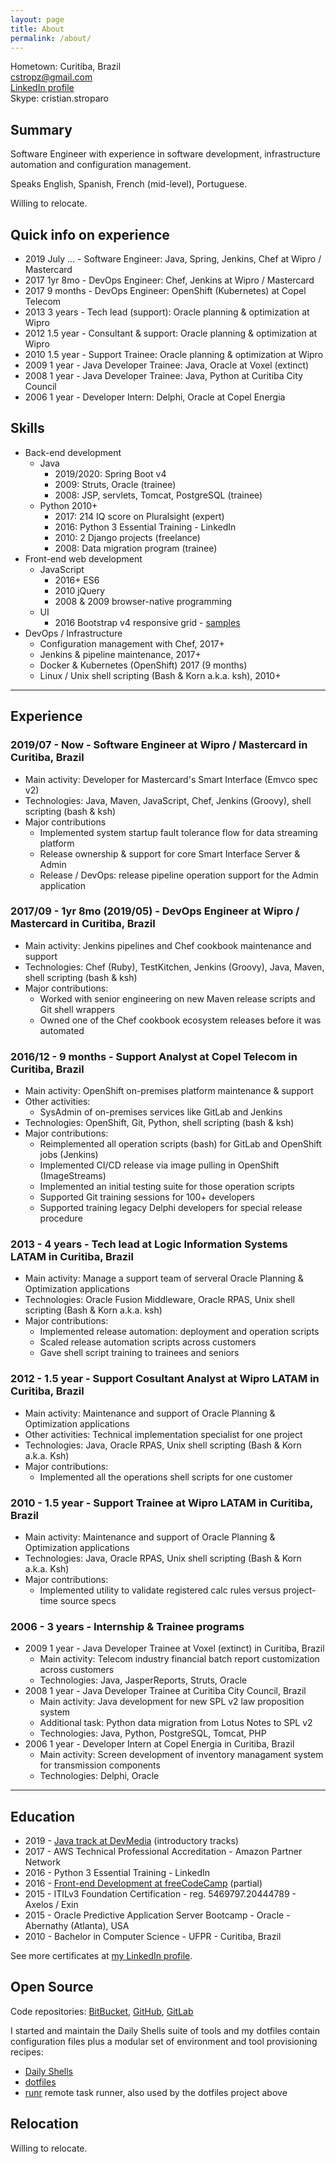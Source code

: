 ```yaml
---
layout: page
title: About
permalink: /about/
---
```


Hometown: Curitiba, Brazil  
cstropz@gmail.com  
[LinkedIn profile](https://linkedin.com/in/stroparo)  
Skype: cristian.stroparo  

## Summary

Software Engineer with experience in software development, infrastructure automation and configuration management.

Speaks English, Spanish, French (mid-level), Portuguese.

Willing to relocate.

## Quick info on experience

* 2019 July ... - Software Engineer: Java, Spring, Jenkins, Chef at Wipro / Mastercard
* 2017 1yr 8mo - DevOps Engineer: Chef, Jenkins at Wipro / Mastercard
* 2017 9 months - DevOps Engineer: OpenShift (Kubernetes) at Copel Telecom
* 2013 3 years - Tech lead (support): Oracle planning & optimization at Wipro
* 2012 1.5 year - Consultant & support: Oracle planning & optimization at Wipro
* 2010 1.5 year - Support Trainee: Oracle planning & optimization at Wipro
* 2009 1 year - Java Developer Trainee: Java, Oracle at Voxel (extinct)
* 2008 1 year - Java Developer Trainee: Java, Python at Curitiba City Council
* 2006 1 year - Developer Intern: Delphi, Oracle at Copel Energia

## Skills

* Back-end development
  - Java
    - 2019/2020: Spring Boot v4
    - 2009: Struts, Oracle (trainee)
    - 2008: JSP, servlets, Tomcat, PostgreSQL (trainee)
  - Python 2010+
    - 2017: 214 IQ score on Pluralsight (expert)
    - 2016: Python 3 Essential Training - LinkedIn
    - 2010: 2 Django projects (freelance)
    - 2008: Data migration program (trainee)
* Front-end web development
  - JavaScript
    - 2016+ ES6
    - 2010 jQuery
    - 2008 & 2009 browser-native programming
  - UI
    - 2016 Bootstrap v4 responsive grid - [samples](https://codepen.io/stroparo/full/qmLOYj/)
* DevOps / Infrastructure
  - Configuration management with Chef, 2017+
  - Jenkins & pipeline maintenance, 2017+
  - Docker & Kubernetes (OpenShift) 2017 (9 months)
  - Linux / Unix shell scripting (Bash & Korn a.k.a. ksh), 2010+

---

## Experience

### 2019/07 - Now - Software Engineer at Wipro / Mastercard in Curitiba, Brazil

* Main activity: Developer for Mastercard's Smart Interface (Emvco spec v2)
* Technologies: Java, Maven, JavaScript, Chef, Jenkins (Groovy), shell scripting (bash & ksh)
* Major contributions
  - Implemented system startup fault tolerance flow for data streaming platform
  - Release ownership & support for core Smart Interface Server & Admin
  - Release / DevOps: release pipeline operation support for the Admin application

### 2017/09 - 1yr 8mo (2019/05) - DevOps Engineer at Wipro / Mastercard in Curitiba, Brazil

* Main activity: Jenkins pipelines and Chef cookbook maintenance and support
* Technologies: Chef (Ruby), TestKitchen, Jenkins (Groovy), Java, Maven, shell scripting (bash & ksh)
* Major contributions:
  - Worked with senior engineering on new Maven release scripts and Git shell wrappers
  - Owned one of the Chef cookbook ecosystem releases before it was automated

### 2016/12 - 9 months - Support Analyst at Copel Telecom in Curitiba, Brazil

* Main activity: OpenShift on-premises platform maintenance & support
* Other activities:
  - SysAdmin of on-premises services like GitLab and Jenkins
* Technologies: OpenShift, Git, Python, shell scripting (bash & ksh)
* Major contributions:
  - Reimplemented all operation scripts (bash) for GitLab and OpenShift jobs (Jenkins)
  - Implemented CI/CD release via image pulling in OpenShift (ImageStreams)
  - Implemented an initial testing suite for those operation scripts
  - Supported Git training sessions for 100+ developers
  - Supported training legacy Delphi developers for special release procedure

### 2013 - 4 years - Tech lead at Logic Information Systems LATAM in Curitiba, Brazil

* Main activity: Manage a support team of serveral Oracle Planning & Optimization applications
* Technologies: Oracle Fusion Middleware, Oracle RPAS, Unix shell scripting (Bash & Korn a.k.a. ksh)
* Major contributions:
  - Implemented release automation: deployment and operation scripts
  - Scaled release automation scripts across customers
  - Gave shell script training to trainees and seniors

### 2012 - 1.5 year - Support Cosultant Analyst at Wipro LATAM in Curitiba, Brazil

* Main activity: Maintenance and support of Oracle Planning & Optimization applications
* Other activities: Technical implementation specialist for one project
* Technologies: Java, Oracle RPAS, Unix shell scripting (Bash & Korn a.k.a. Ksh)
* Major contributions:
  - Implemented all the operations shell scripts for one customer

### 2010 - 1.5 year - Support Trainee at Wipro LATAM in Curitiba, Brazil

* Main activity: Maintenance and support of Oracle Planning & Optimization applications
* Technologies: Java, Oracle RPAS, Unix shell scripting (Bash & Korn a.k.a. Ksh)
* Major contributions:
  - Implemented utility to validate registered calc rules versus project-time source specs

### 2006 - 3 years - Internship & Trainee programs

* 2009 1 year - Java Developer Trainee at Voxel (extinct) in Curitiba, Brazil
  - Main activity: Telecom industry financial batch report customization across customers
  - Technologies: Java, JasperReports, Struts, Oracle
* 2008 1 year - Java Developer Trainee at Curitiba City Council, Brazil
  - Main activity: Java development for new SPL v2 law proposition system
  - Additional task: Python data migration from Lotus Notes to SPL v2
  - Technologies: Java, Python, PostgreSQL, Tomcat, PHP
* 2006 1 year - Developer Intern at Copel Energia in Curitiba, Brazil
  - Main activity: Screen development of inventory managament system for transmission components
  - Technologies: Delphi, Oracle

---

## Education

* 2019 - [Java track at DevMedia](https://www.devmedia.com.br/guia/programador-java/37809) (introductory tracks)
* 2017 - AWS Technical Professional Accreditation - Amazon Partner Network
* 2016 - Python 3 Essential Training - LinkedIn
* 2016 - [Front-end Development at freeCodeCamp](https://www.freecodecamp.org/stroparo) (partial)
* 2015 - ITILv3 Foundation Certification - reg. 5469797.20444789 - Axelos / Exin
* 2015 - Oracle Predictive Application Server Bootcamp - Oracle - Abernathy (Atlanta), USA
* 2010 - Bachelor in Computer Science - UFPR - Curitiba, Brazil

See more certificates at [my LinkedIn profile](https://linkedin.com/in/stroparo).

## Open Source

Code repositories: [BitBucket](https://bitbucket.org/stroparo), [GitHub](https://github.com/stroparo), [GitLab](https://gitlab.com/users/stroparo/projects)

I started and maintain the Daily Shells suite of tools and my dotfiles contain configuration files plus a modular set
of environment and tool provisioning recipes:

* [Daily Shells](https://github.com/stroparo/ds)
* [dotfiles](https://github.com/stroparo/dotfiles)
* [runr](https://github.com/stroparo/runr) remote task runner, also used by the dotfiles project above

## Relocation

Willing to relocate.
